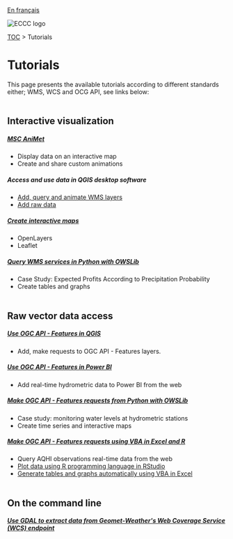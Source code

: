 [En français](tutorials_fr.md)

![ECCC logo](../img_eccc-logo.png)

[TOC](../readme_en.md) > Tutorials

# Tutorials

This page presents the available tutorials according to different standards either; WMS, WCS and OCG API, see links below:
</br></br>

## Interactive visualization

##### <span class="badge badge-light">[MSC AniMet](../msc-animet/readme_en.md)</span>
* Display data on an interactive map
* Create and share custom animations

##### <span class="badge badge-light">Access and use data in QGIS desktop software</span>
* [Add, query and animate WMS layers](../tutorial_WMS_QGIS_en/)
* [Add raw data](../tutorial_raw-data_QGIS_en/)

##### <span class="badge badge-light">[Create interactive maps](../tutorial_web-maps_en/)</span>
* OpenLayers
* Leaflet

##### <span class="badge badge-light">[Query WMS services in Python with OWSLib](../use-case_arthur/use-case_arthur_en/)</span>
* Case Study: Expected Profits According to Precipitation Probability
* Create tables and graphs
</br></br>

## Raw vector data access

##### <span class="badge badge-light">[Use OGC API - Features in QGIS](../tutorial_OAFeat_QGIS_en/)</span>
* Add, make requests to OGC API - Features layers.


##### <span class="badge badge-light">[Use OGC API - Features in Power BI](../tutorial_OAFeat_Power-BI_en/)</span>
* Add real-time hydrometric data to Power BI from the web


##### <span class="badge badge-light">[Make OGC API - Features requests from Python with OWSLib](../use-case_oafeat/use-case_oafeat-script_en/)</span>
* Case study: monitoring water levels at hydrometric stations
* Create time series and interactive maps


##### <span class="badge badge-light">[Make OGC API - Features requests using VBA in Excel and R](../tutorial_OAFeat_R-Excel_en/)</span>
* Query AQHI observations real-time data from the web
* [Plot data using R programming language in RStudio](../tutorial_OAFeat_R-Excel_en#r-example)
* [Generate tables and graphs automatically using VBA in Excel](../tutorial_OAFeat_R-Excel_en#excel-example)
</br></br>

## On the command line

##### <span class="badge badge-light">[Use GDAL to extract data from Geomet-Weather's Web Coverage Service (WCS) endpoint](../tutorial_gdal/tutorial_gdal_en/)

</br>